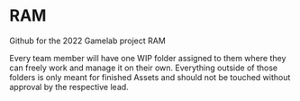 # RAM
Github for the 2022 Gamelab project RAM

Every team member will have one WIP folder assigned to them where they can freely work and manage it on their own. Everything outside of those folders is only meant for finished Assets and should not be touched without approval by the respective lead.
